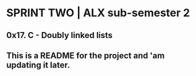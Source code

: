 # SPRINT TWO | ALX sub-semester 2
## 0x17. C - Doubly linked lists

## This is a README for the project and 'am updating it later.

